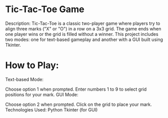 # **Tic-Tac-Toe Game**
Description:
Tic-Tac-Toe is a classic two-player game where players try to align three marks ("X" or "O") in a row on a 3x3 grid. The game ends when one player wins or the grid is filled without a winner. This project includes two modes: one for text-based gameplay and another with a GUI built using Tkinter.

# **How to Play:**
Text-based Mode:

Choose option 1 when prompted.
Enter numbers 1 to 9 to select grid positions for your mark.
GUI Mode:

Choose option 2 when prompted.
Click on the grid to place your mark.
Technologies Used:
Python
Tkinter (for GUI)
